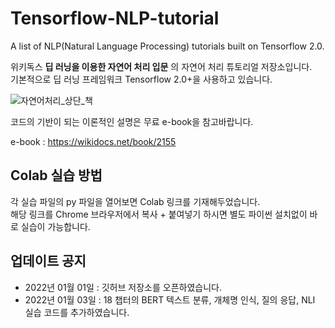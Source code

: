 # Tensorflow-NLP-tutorial

A list of NLP(Natural Language Processing) tutorials built on Tensorflow 2.0.

위키독스 **딥 러닝을 이용한 자연어 처리 입문** 의 자연어 처리 튜토리얼 저장소입니다.  
기본적으로 딥 러닝 프레임워크 Tensorflow 2.0+을 사용하고 있습니다.  

![자연어처리_상단_책](https://user-images.githubusercontent.com/73151616/147765192-632448c4-2b96-4df4-9d4d-ef34271f295b.png)

코드의 기반이 되는 이론적인 설명은 무료 e-book을 참고바랍니다.

e-book : https://wikidocs.net/book/2155

## Colab 실습 방법

각 실습 파일의 py 파일을 열어보면 Colab 링크를 기재해두었습니다.  
해당 링크를 Chrome 브라우저에서 복사 + 붙여넣기 하시면 별도 파이썬 설치없이 바로 실습이 가능합니다.


## 업데이트 공지
* 2022년 01월 01일 : 깃허브 저장소를 오픈하였습니다.  
* 2022년 01월 03일 : 18 챕터의 BERT 텍스트 분류, 개체명 인식, 질의 응답, NLI 실습 코드를 추가하였습니다.  
